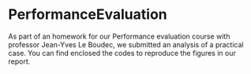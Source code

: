 # PerformanceEvaluation
As part of an homework for our Performance evaluation course with professor Jean-Yves Le Boudec, we submitted an analysis of a practical case. You can find enclosed the codes to reproduce the figures in our report.

